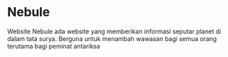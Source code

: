 # Nebule
Website Nebule ada website yang memberikan informasi seputar planet di dalam tata surya. Berguna untuk menambah wawasan bagi semua orang terutama bagi peminat antariksa
